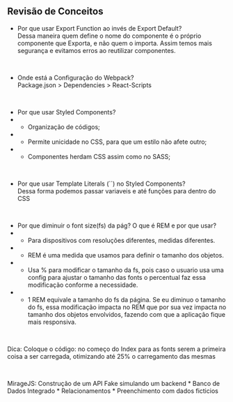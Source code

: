 ## Revisão de Conceitos

 - Por que usar Export Function ao invés de Export Default? <br>
 Dessa maneira quem define o nome do componente é o próprio componente que Exporta, e não quem o importa. Assim temos mais segurança e evitamos erros ao reutilizar componentes.

 <br>

 - Onde está a Configuração do Webpack? <br>
 Package.json > Dependencies > React-Scripts

<br>

- Por que usar Styled Components? <br>
- - Organização de códigos;
- - Permite unicidade no CSS, para que um estilo não afete outro;
- - Componentes herdam CSS assim como no SASS;

<br>

- Por que usar Template Literals (``) no Styled Components? <br>
Dessa forma podemos passar variaveis e até funções para dentro do CSS

<br>

- Por que diminuir o font size(fs) da pág? O que é REM e por que usar?<br>
- - Para dispositivos com resoluções diferentes, medidas diferentes.
- - REM é uma medida que usamos para definir o tamanho dos objetos.
- - Usa % para modificar o tamanho da fs, pois caso o usuario usa uma config para ajustar o tamanho das fonts o percentual faz essa modificação conforme a necessidade.
- - 1 REM equivale a tamanho do fs da página. Se eu diminuo o tamanho do fs, essa modificação impacta no REM que por sua vez impacta no tamanho dos objetos envolvidos, fazendo com que a aplicação fique mais responsiva.

<br>

Dica: Coloque o código: <link rel="preconnect" href=""> no começo do Index para as fonts serem a primeira coisa a ser carregada, otimizando até 25% o carregamento das mesmas

<br>

MirageJS: Construção de um API Fake simulando um backend
    * Banco de Dados Integrado
    * Relacionamentos
    * Preenchimento com dados ficticios

<br>

